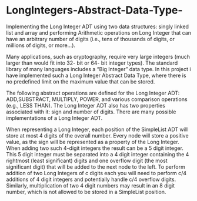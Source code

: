 # LongIntegers-Abstract-Data-Type-
 Implementing the Long Integer ADT using two data structures: singly linked list and array and performing Arithmetic operations on Long Integer that can have an arbitrary number of digits (i.e., tens of thousands of digits, or millions of digits, or more…).
 
Many applications, such as cryptography, require very large integers (much larger than would fit into 32- bit or 64-
bit integer types). The standard library of many languages includes a “Big Integer” data type. In this project i have
implemented such a Long Integer Abstract Data Type, where there is no predefined limit on the maximum value that
can be stored. 

The following abstract operations are defined for the Long Integer ADT: ADD,SUBSTRACT, MULTIPLY, POWER, and various comparison operations (e.g., LESS THAN). The Long Integer ADT also has two properties associated with it: sign and number of digits. There are many possible implementations of a Long Integer ADT. 

When representing a Long Integer, each position of the SimpleList ADT will store at most 4 digits of the overall
number. Every node will store a positive value, as the sign will be represented as a property of the Long Integer.
When adding two such 4-digit integers the result can be a 5 digit integer. This 5 digit integer must be separated
into a 4 digit integer containing the 4 rightmost (least significant) digits and one overflow digit (the most significant
digit) that will be added to the next node to the left. To perform addition of two Long Integers of c digits each you
will need to perform c/4 additions of 4 digit integers and potentially handle c/4 overflow digits. Similarly,
multiplication of two 4 digit numbers may result in an 8 digit number, which is not allowed to be stored in a
SimpleList position.

